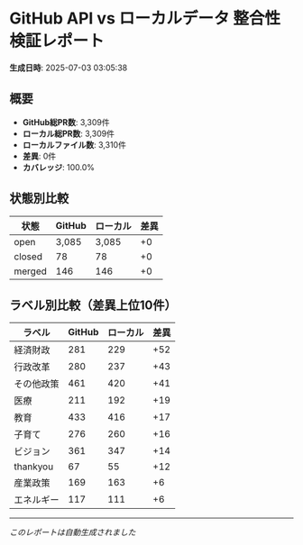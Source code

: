 # GitHub API vs ローカルデータ 整合性検証レポート

**生成日時**: 2025-07-03 03:05:38

## 概要

- **GitHub総PR数**: 3,309件
- **ローカル総PR数**: 3,309件
- **ローカルファイル数**: 3,310件
- **差異**: 0件
- **カバレッジ**: 100.0%

## 状態別比較

| 状態 | GitHub | ローカル | 差異 |
|------|--------|----------|------|
| open | 3,085 | 3,085 | +0 |
| closed | 78 | 78 | +0 |
| merged | 146 | 146 | +0 |

## ラベル別比較（差異上位10件）

| ラベル | GitHub | ローカル | 差異 |
|--------|--------|----------|------|
| 経済財政 | 281 | 229 | +52 |
| 行政改革 | 280 | 237 | +43 |
| その他政策 | 461 | 420 | +41 |
| 医療 | 211 | 192 | +19 |
| 教育 | 433 | 416 | +17 |
| 子育て | 276 | 260 | +16 |
| ビジョン | 361 | 347 | +14 |
| thankyou | 67 | 55 | +12 |
| 産業政策 | 169 | 163 | +6 |
| エネルギー | 117 | 111 | +6 |

---
*このレポートは自動生成されました*